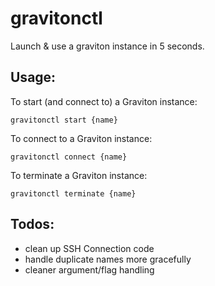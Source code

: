 # gravitonctl

 Launch & use a graviton instance in 5 seconds.

## Usage:
To start (and connect to) a Graviton instance:
```
gravitonctl start {name}
````

To connect to a Graviton instance:
```
gravitonctl connect {name}
```

<!--
To stop a Graviton instance
```
gravitonctl stop {name}
``` 
-->

To terminate a Graviton instance:
```
gravitonctl terminate {name}
```

## Todos:
- clean up SSH Connection code
- handle duplicate names more gracefully
- cleaner argument/flag handling